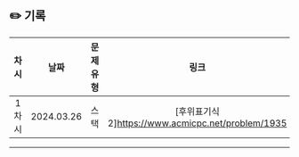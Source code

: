 ## ✏️ 기록   

| 차시 |    날짜    | 문제유형 | 링크 | 풀이 |
|:----:|:---------:|:----:|:-----:|:----:|
| 1차시 | 2024.03.26 |  스택  | [후위표기식2]https://www.acmicpc.net/problem/1935  | [#4]https://github.com/AlgoLeadMe/AlgoLeadMe-10/pull/4 |
---
